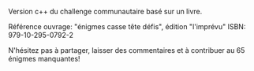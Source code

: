 Version c++ du challenge communautaire basé sur un livre.

Référence ouvrage: "énigmes casse tête défis", édition "l'imprévu"
ISBN: 979-10-295-0792-2

N'hésitez pas à partager, laisser des commentaires et à contribuer au 65 énigmes manquantes!
